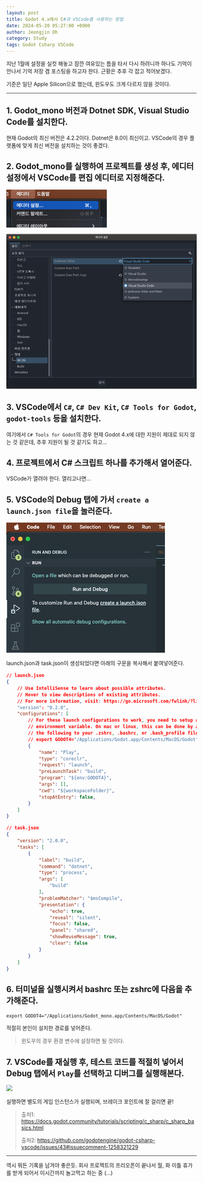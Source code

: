```yaml
---
layout: post
title: Godot 4.x에서 C#과 VSCode를 사용하는 방법
date: 2024-05-20 05:27:00 +0900
author: Jeongjin Oh
category: Study
tags: Godot Csharp VSCode
---
```


지난 1월에 설정을 실컷 해놓고 잠깐 여유있는 틈을 타서 다시 하려니까 하나도 기억이 안나서 기억 저장 겸 포스팅을 하고자 한다. 근황은 추후 각 잡고 적어보겠다.

기준은 일단 Apple Silicon으로 했는데, 윈도우도 크게 다르지 않을 것이다.

---

## 1. Godot_mono 버전과 Dotnet SDK, Visual Studio Code를 설치한다.

현재 Godot의 최신 버전은 4.2.2이다. Dotnet은 8.0이 최신이고. VSCode의 경우 플랫폼에 맞게 최신 버전을 설치하는 것이 좋겠다.

## 2. Godot_mono를 실행하여 프로젝트를 생성 후, 에디터 설정에서 VSCode를 편집 에디터로 지정해준다.

![](/images/2024-5-20-How-To-Setup-About-Godot-CSharp-With-VSCode/2024-05-20-05-09-00.png)

![](/images/2024-5-20-How-To-Setup-About-Godot-CSharp-With-VSCode/2024-05-20-05-09-25.png)

## 3. VSCode에서 `C#`, `C# Dev Kit`, `C# Tools for Godot`, `godot-tools` 등을 설치한다.

여기에서 `C# Tools for Godot`의 경우 현재 Godot 4.x에 대한 지원이 제대로 되지 않는 것 같은데, 추후 지원이 될 것 같기도 하고...

## 4. 프로젝트에서 C# 스크립트 하나를 추가해서 열어준다.

VSCode가 열려야 한다. 열리고나면...

## 5. VSCode의 Debug 탭에 가서 `create a launch.json file`을 눌러준다.

![](/images/2024-5-20-How-To-Setup-About-Godot-CSharp-With-VSCode/2024-05-20-05-16-14.png)

launch.json과 task.json이 생성되었다면 아래의 구문을 복사해서 붙여넣어준다.

```json
// launch.json
{
    // Use IntelliSense to learn about possible attributes.
    // Hover to view descriptions of existing attributes.
    // For more information, visit: https://go.microsoft.com/fwlink/?linkid=830387
    "version": "0.2.0",
    "configurations": [
        // For these launch configurations to work, you need to setup a GODOT4
        // environment variable. On mac or linux, this can be done by adding
        // the following to your .zshrc, .bashrc, or .bash_profile file:
        // export GODOT4="/Applications/Godot.app/Contents/MacOS/Godot"
        {
            "name": "Play",
            "type": "coreclr",
            "request": "launch",
            "preLaunchTask": "build",
            "program": "${env:GODOT4}",
            "args": [],
            "cwd": "${workspaceFolder}",
            "stopAtEntry": false,
        }
    ]
}
```

```json
// task.json
{
    "version": "2.0.0",
    "tasks": [
        {
            "label": "build",
            "command": "dotnet",
            "type": "process",
            "args": [
                "build"
            ],
            "problemMatcher": "$msCompile",
            "presentation": {
                "echo": true,
                "reveal": "silent",
                "focus": false,
                "panel": "shared",
                "showReuseMessage": true,
                "clear": false
            }
        }
    ]
}
```

## 6. 터미널을 실행시켜서 bashrc 또는 zshrc에 다음을 추가해준다.

```export GODOT4="/Applications/Godot_mono.app/Contents/MacOS/Godot"```

적절히 본인이 설치한 경로를 넣어준다.

> 윈도우의 경우 환경 변수에 설정하면 될 것이다.

## 7. VSCode를 재실행 후, 테스트 코드를 적절히 넣어서 Debug 탭에서 `Play`를 선택하고 디버그를 실행해본다.

![](/images/2024-5-20-How-To-Setup-About-Godot-CSharp-With-VSCode/2024-05-20-05-22-22.png)

실행하면 별도의 게임 인스턴스가 실행되며, 브레이크 포인트에 잘 걸리면 끝!

> 출처1: https://docs.godot.community/tutorials/scripting/c_sharp/c_sharp_basics.html
>
> 출처2: https://github.com/godotengine/godot-csharp-vscode/issues/43#issuecomment-1258321229

---

역시 뭐든 기록을 남겨야 좋은듯. 회사 프로젝트의 프리오픈이 끝나서 월, 화 이틀 휴가를 받게 되어서 이시간까지 놀고먹고 하는 중 (...)
